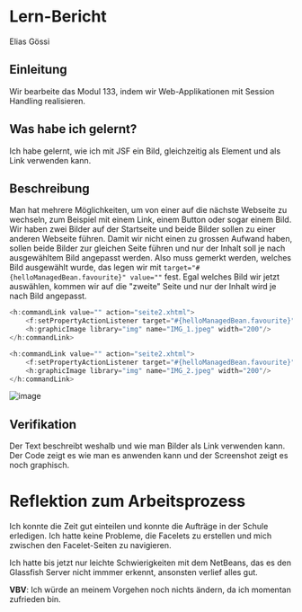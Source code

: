 # Lern-Bericht
Elias Gössi

## Einleitung

Wir bearbeite das Modul 133, indem wir Web-Applikationen mit Session Handling realisieren.

## Was habe ich gelernt?

Ich habe gelernt, wie ich mit JSF ein Bild, gleichzeitig als Element und als Link verwenden kann.

## Beschreibung

Man hat mehrere Möglichkeiten, um von einer auf die nächste Webseite zu wechseln, zum Beispiel mit einem Link, einem Button oder sogar einem Bild.
Wir haben zwei Bilder auf der Startseite und beide Bilder sollen zu einer anderen Webseite führen. Damit wir nicht einen zu grossen Aufwand haben, sollen beide Bilder zur gleichen Seite führen und nur der Inhalt soll je nach ausgewähltem Bild angepasst werden.
Also muss gemerkt werden, welches Bild ausgewählt wurde, das legen wir mit `target="#{helloManagedBean.favourite}" value=""` fest. 
Egal welches Bild wir jetzt auswählen, kommen wir auf die "zweite" Seite und nur der Inhalt wird je nach Bild angepasst.


```java
<h:commandLink value="" action="seite2.xhtml">
    <f:setPropertyActionListener target="#{helloManagedBean.favourite}" value="links" />
    <h:graphicImage library="img" name="IMG_1.jpeg" width="200"/>
</h:commandLink>

<h:commandLink value="" action="seite2.xhtml">
    <f:setPropertyActionListener target="#{helloManagedBean.favourite}" value="rechts" />
    <h:graphicImage library="img" name="IMG_2.jpeg" width="200"/>
</h:commandLink>
```

![image](https://user-images.githubusercontent.com/54137474/187169559-90fd8e9f-0013-468a-ade9-cc3bf28d6899.png)


## Verifikation
Der Text beschreibt weshalb und wie man Bilder als Link verwenden kann. 
Der Code zeigt es wie man es anwenden kann und der Screenshot zeigt es noch graphisch.

# Reflektion zum Arbeitsprozess

Ich konnte die Zeit gut einteilen und konnte die Aufträge in der Schule erledigen.
Ich hatte keine Probleme, die Facelets zu erstellen und mich zwischen den Facelet-Seiten zu navigieren.


Ich hatte bis jetzt nur leichte Schwierigkeiten mit dem NetBeans, das es den Glassfish Server nicht immmer erkennt, ansonsten verlief alles gut. 

**VBV**: 
Ich würde an meinem Vorgehen noch nichts ändern, da ich momentan zufrieden bin.
